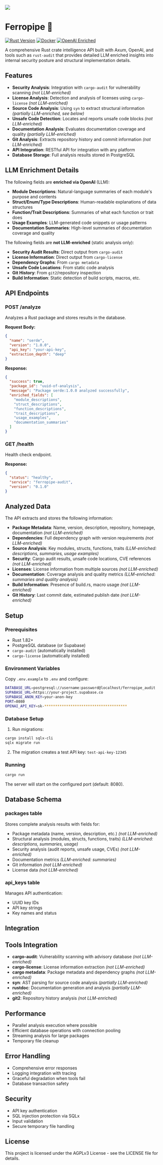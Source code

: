 ![](./public/banner.png)

# Ferropipe 🦀

[![Rust Version](https://img.shields.io/badge/rust-1.82%2B-orange?style=flat-square)](https://www.rust-lang.org/)
[![Docker](https://img.shields.io/badge/docker-ready-blue?style=flat-square)](https://hub.docker.com/r/jdbohrman/ferropipe-audit)
[![OpenAI Enriched](https://img.shields.io/badge/LLM-OpenAI-purple?style=flat-square&logo=openai&logoColor=white)](https://platform.openai.com/)

A comprehensive Rust crate intelligence API built with Axum, OpenAI, and tools such as `rust-audit` that provides detailed LLM enriched insights into internal security posture and structural implementation details. 

## Features

- **Security Analysis**: Integration with `cargo-audit` for vulnerability scanning *(not LLM-enriched)*
- **License Analysis**: Detection and analysis of licenses using `cargo-license` *(not LLM-enriched)*
- **Source Code Analysis**: Using `syn` to extract structural information *(partially LLM-enriched, see below)*
- **Unsafe Code Detection**: Locates and reports unsafe code blocks *(not LLM-enriched)*
- **Documentation Analysis**: Evaluates documentation coverage and quality *(partially LLM-enriched)*
- **Git Analysis**: Extracts repository history and commit information *(not LLM-enriched)*
- **API Integration**: RESTful API for integration with any platform
- **Database Storage**: Full analysis results stored in PostgreSQL

## LLM Enrichment Details

The following fields are **enriched via OpenAI** (LLM):
- **Module Descriptions**: Natural-language summaries of each module's purpose and contents
- **Struct/Enum/Type Descriptions**: Human-readable explanations of data structures
- **Function/Trait Descriptions**: Summaries of what each function or trait does
- **Usage Examples**: LLM-generated code snippets or usage patterns
- **Documentation Summaries**: High-level summaries of documentation coverage and quality

The following fields are **not LLM-enriched** (static analysis only):
- **Security Audit Results**: Direct output from `cargo-audit`
- **License Information**: Direct output from `cargo-license`
- **Dependency Graphs**: From `cargo metadata`
- **Unsafe Code Locations**: From static code analysis
- **Git History**: From `git2`/repository inspection
- **Build Information**: Static detection of build scripts, macros, etc.

## API Endpoints

### POST /analyze

Analyzes a Rust package and stores results in the database.

**Request Body:**
```json
{
  "name": "serde",
  "version": "1.0.0",
  "api_key": "your-api-key",
  "extraction_depth": "deep"
}
```

**Response:**
```json
{
  "success": true,
  "package_id": "uuid-of-analysis",
  "message": "Package serde:1.0.0 analyzed successfully",
  "enriched_fields": [
    "module_descriptions",
    "struct_descriptions",
    "function_descriptions",
    "trait_descriptions",
    "usage_examples",
    "documentation_summaries"
  ]
}
```

### GET /health

Health check endpoint.

**Response:**
```json
{
  "status": "healthy",
  "service": "ferropipe-audit",
  "version": "0.1.0"
}
```

## Analyzed Data

The API extracts and stores the following information:

- **Package Metadata**: Name, version, description, repository, homepage, documentation *(not LLM-enriched)*
- **Dependencies**: Full dependency graph with version requirements *(not LLM-enriched)*
- **Source Analysis**: Key modules, structs, functions, traits *(LLM-enriched: descriptions, summaries, usage examples)*
- **Security**: Cargo audit results, unsafe code locations, CVE references *(not LLM-enriched)*
- **Licenses**: License information from multiple sources *(not LLM-enriched)*
- **Documentation**: Coverage analysis and quality metrics *(LLM-enriched: summaries and quality analysis)*
- **Build Information**: Presence of build.rs, macro usage *(not LLM-enriched)*
- **Git History**: Last commit date, estimated publish date *(not LLM-enriched)*

## Setup

### Prerequisites

- Rust 1.82+
- PostgreSQL database (or Supabase)
- `cargo-audit` (automatically installed)
- `cargo-license` (automatically installed)

### Environment Variables

Copy `.env.example` to `.env` and configure:

```bash
DATABASE_URL=postgresql://username:password@localhost/ferropipe_audit
SUPABASE_URL=https://your-project.supabase.co
SUPABASE_ANON_KEY=your-anon-key
PORT=8080
OPENAI_API_KEY=sk-**************************************
```

### Database Setup

1. Run migrations:
```bash
cargo install sqlx-cli
sqlx migrate run
```

2. The migration creates a test API key: `test-api-key-12345`

### Running

```bash
cargo run
```

The server will start on the configured port (default: 8080).

## Database Schema

### packages table

Stores complete analysis results with fields for:
- Package metadata (name, version, description, etc.) *(not LLM-enriched)*
- Structural analysis (modules, structs, functions, traits) *(LLM-enriched: descriptions, summaries, usage)*
- Security analysis (audit reports, unsafe usage, CVEs) *(not LLM-enriched)*
- Documentation metrics *(LLM-enriched: summaries)*
- Git information *(not LLM-enriched)*
- License data *(not LLM-enriched)*

### api_keys table

Manages API authentication:
- UUID key IDs
- API key strings
- Key names and status

## Integration

## Tools Integration

- **cargo-audit**: Vulnerability scanning with advisory database *(not LLM-enriched)*
- **cargo-license**: License information extraction *(not LLM-enriched)*
- **cargo metadata**: Package metadata and dependency graphs *(not LLM-enriched)*
- **syn**: AST parsing for source code analysis *(partially LLM-enriched)*
- **rustdoc**: Documentation generation and analysis *(partially LLM-enriched)*
- **git2**: Repository history analysis *(not LLM-enriched)*

## Performance

- Parallel analysis execution where possible
- Efficient database operations with connection pooling
- Streaming analysis for large packages
- Temporary file cleanup

## Error Handling

- Comprehensive error responses
- Logging integration with tracing
- Graceful degradation when tools fail
- Database transaction safety

## Security

- API key authentication
- SQL injection protection via SQLx
- Input validation
- Secure temporary file handling

## License

This project is licensed under the AGPLv3 License - see the LICENSE file for details.
